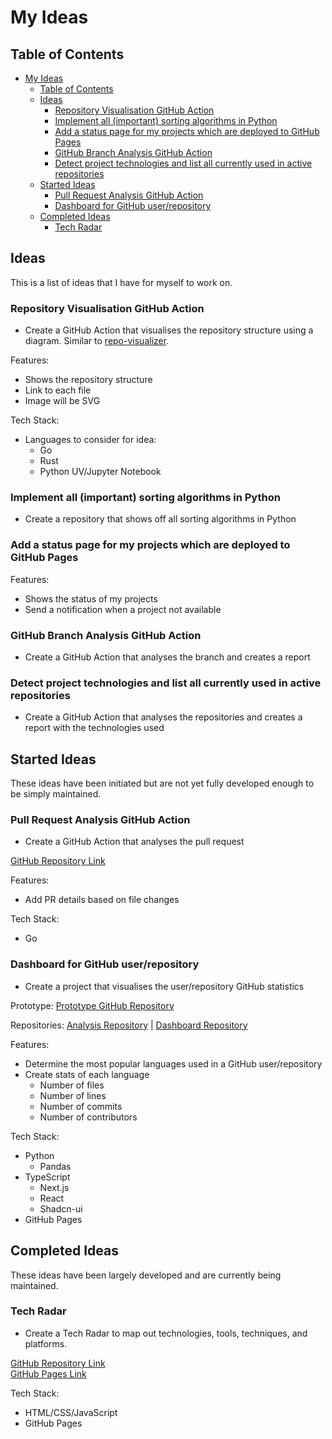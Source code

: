 # My Ideas

## Table of Contents

- [My Ideas](#my-ideas)
  - [Table of Contents](#table-of-contents)
  - [Ideas](#ideas)
    - [Repository Visualisation GitHub Action](#repository-visualisation-github-action)
    - [Implement all (important) sorting algorithms in Python](#implement-all-important-sorting-algorithms-in-python)
    - [Add a status page for my projects which are deployed to GitHub Pages](#add-a-status-page-for-my-projects-which-are-deployed-to-github-pages)
    - [GitHub Branch Analysis GitHub Action](#github-branch-analysis-github-action)
    - [Detect project technologies and list all currently used in active repositories](#detect-project-technologies-and-list-all-currently-used-in-active-repositories)
  - [Started Ideas](#started-ideas)
    - [Pull Request Analysis GitHub Action](#pull-request-analysis-github-action)
    - [Dashboard for GitHub user/repository](#dashboard-for-github-userrepository)
  - [Completed Ideas](#completed-ideas)
    - [Tech Radar](#tech-radar)

## Ideas

This is a list of ideas that I have for myself to work on.

### Repository Visualisation GitHub Action

- Create a GitHub Action that visualises the repository structure using a diagram. Similar to [repo-visualizer](https://github.com/githubocto/repo-visualizer).

Features:

- Shows the repository structure
- Link to each file
- Image will be SVG

Tech Stack:

- Languages to consider for idea:
  - Go
  - Rust
  - Python UV/Jupyter Notebook

### Implement all (important) sorting algorithms in Python

- Create a repository that shows off all sorting algorithms in Python

### Add a status page for my projects which are deployed to GitHub Pages

Features:

- Shows the status of my projects
- Send a notification when a project not available

### GitHub Branch Analysis GitHub Action

- Create a GitHub Action that analyses the branch and creates a report

### Detect project technologies and list all currently used in active repositories

- Create a GitHub Action that analyses the repositories and creates a report with the technologies used

## Started Ideas

These ideas have been initiated but are not yet fully developed enough to be simply maintained.

### Pull Request Analysis GitHub Action

- Create a GitHub Action that analyses the pull request

[GitHub Repository Link](https://github.com/JackPlowman/github-pr-analyser)

Features:

- Add PR details based on file changes

Tech Stack:

- Go

### Dashboard for GitHub user/repository

- Create a project that visualises the user/repository GitHub statistics

Prototype:
[Prototype GitHub Repository](https://jackplowman.github.io/github-stats-prototype/)

Repositories:
[Analysis Repository](https://github.com/JackPlowman/github-stats-analyser) | [Dashboard Repository](https://github.com/JackPlowman/github-stats)

Features:

- Determine the most popular languages used in a GitHub user/repository
- Create stats of each language
  - Number of files
  - Number of lines
  - Number of commits
  - Number of contributors

Tech Stack:

- Python
  - Pandas
- TypeScript
  - Next.js
  - React
  - Shadcn-ui
- GitHub Pages

## Completed Ideas

These ideas have been largely developed and are currently being maintained.

### Tech Radar

- Create a Tech Radar to map out technologies, tools, techniques, and platforms.

[GitHub Repository Link](https://github.com/JackPlowman/tech-radar)<br>
[GitHub Pages Link](https://jackplowman.github.io/tech-radar/)

Tech Stack:

- HTML/CSS/JavaScript
- GitHub Pages
